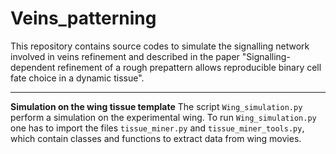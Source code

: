 # Veins_patterning
This repository contains source codes to simulate the signalling network involved in veins refinement and described in the paper "Signalling-dependent refinement of a rough prepattern allows reproducible binary cell fate choice in a dynamic tissue".
***
**Simulation on the wing tissue template**
The script ```Wing_simulation.py``` perform a simulation on the experimental wing. To run ```Wing_simulation.py``` one has to import the files ```tissue_miner.py``` and ```tissue_miner_tools.py```, which contain classes and functions to extract data from wing movies.
